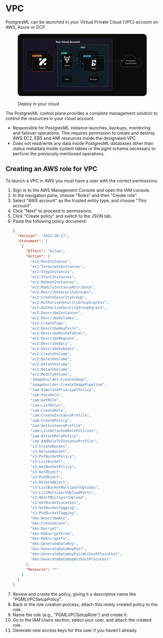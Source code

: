 # VPC

PostgresML can be launched in your Virtual Private Cloud (VPC) account on AWS, Azure or GCP.

<figure><img src="../../.gitbook/assets/PGML_Korvus-Applications_Diagram.svg" alt=""><figcaption><p>Deploy in your cloud</p></figcaption></figure>

The PostgresML control plane provides a complete management solution to control the resources in your cloud account:
- Responsible for PostgresML instance launches, backups, monitoring and failover operations. This requires permission to create and destroy AWS EC2, EBS and AMI resources inside the designated VPC.
- Does not read/write any data inside PostgresML databases other than status metadata inside system tables or the pgml schema necessary to perform the previously mentioned operations.

## Creating an AWS role for VPC

To launch a VPC in AWS you must have a user with the correct permissions.

1. Sign in to the AWS Management Console and open the IAM console.
2. In the navigation pane, choose "Roles" and then "Create role".
3. Select "AWS account" as the trusted entity type, and choose "This account".
4. Click "Next" to proceed to permissions.
5. Click "Create policy" and switch to the JSON tab.
6. Paste the following policy document:
   ```json
   {
     "Version": "2012-10-17",
     "Statement": [
       {
         "Effect": "Allow",
         "Action": [
           "ec2:RunInstances",
           "ec2:TerminateInstances",
           "ec2:StopInstances",
           "ec2:StartInstances",
           "ec2:RebootInstances",
           "ec2:ModifyInstanceAttribute",
           "ec2:DescribeSecurityGroups",
           "ec2:CreateSecurityGroup",
           "ec2:AuthorizeSecurityGroupIngress",
           "ec2:AuthorizeSecurityGroupEgress",
           "ec2:DescribeInstances",
           "ec2:DescribeVolumes",
           "ec2:CreateTags",
           "ec2:DescribeKeyPairs",
           "ec2:DescribeRouteTables",
           "ec2:DescribeRegions",
           "ec2:DescribeVpcs",
           "ec2:DescribeSubnets",
           "ec2:CreateVolume",
           "ec2:DeleteVolume",
           "ec2:AttachVolume",
           "ec2:DetachVolume",
           "ec2:ModifyVolume",
           "imagebuilder:CreateImage",
           "imagebuilder:CreateImagePipeline",
           "iam:SimulatePrincipalPolicy",
           "iam:PassRole",
           "iam:GetRole",
           "iam:ListRoles",
           "iam:CreateRole",
           "iam:CreateInstanceProfile",
           "iam:CreatePolicy",
           "iam:GetInstanceProfile",
           "iam:ListAttachedRolePolicies",
           "iam:AttachRolePolicy",
           "iam:AddRoleToInstanceProfile",
           "s3:CreateBucket",
           "s3:DeleteBucket",
           "s3:PutBucketPolicy",
           "s3:ListBucket",
           "s3:GetBucketPolicy",
           "s3:GetObject",
           "s3:PutObject",
           "s3:DeleteObject",
           "s3:ListBucketMultipartUploads",
           "s3:ListMultipartUploadParts",
           "s3:AbortMultipartUpload",
           "s3:GetBucketLocation",
           "s3:GetBucketTagging",
           "s3:PutBucketTagging",
           "kms:DescribeKey",
           "kms:CreateGrant",
           "kms:Decrypt",
           "kms:ReEncryptFrom",
           "kms:ReEncryptTo",
           "kms:GenerateDataKey",
           "kms:GenerateDataKeyPair",
           "kms:GenerateDataKeyPairWithoutPlaintext",
           "kms:GenerateDataKeyWithoutPlaintext"
         ],
         "Resource": "*"
       }
     ]
   }
   ```
7. Review and create the policy, giving it a descriptive name like "PGMLVPCSetupPolicy".
8. Back in the role creation process, attach this newly created policy to the role.
9. Name the role (e.g., "PGMLVPCSetupRole") and create it.
10. Go to the IAM Users section, select your user, and attach the created role.
11. Generate new access keys for this user if you haven't already.

